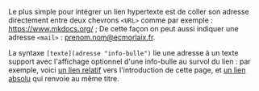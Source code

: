 Le plus simple pour intégrer un lien hypertexte est de coller son adresse
directement entre deux chevrons `<URL>` comme par exemple : <https://www.mkdocs.org/> ;
De cette façon on peut aussi indiquer une adresse `<mail>` : <prenom.nom@ecmorlaix.fr>.

La syntaxe `[texte](adresse "info-bulle")` lie une adresse à un texte support
avec l'affichage optionnel d'une info-bulle au survol du lien :
par exemple, voici [un lien relatif](./#introduction "Introduction au MarkDown de Mkdocs avec Material")
vers l'introduction de cette page, et
[un lien absolu]( https://ericecmorlaix.github.io/adn-Tutoriel_site_web/MarkDown-Mkdocs_Material/#introduction
"Introduction au MarkDown de Mkdocs avec Material") qui renvoie au même titre.

